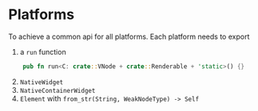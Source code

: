 # Platforms

To achieve a common api for all platforms. Each platform needs to export 

1. a `run` function

```rust
    pub fn run<C: crate::VNode + crate::Renderable + 'static>() {}
```

2. `NativeWidget`
3. `NativeContainerWidget`
4. `Element` with `from_str(String, WeakNodeType) -> Self` 

